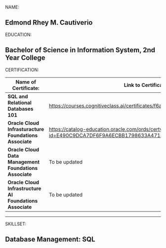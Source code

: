 NAME:

Edmond Rhey M. Cautiverio
----------------------------------------------------------
EDUCATION:

Bachelor of Science in Information System, 2nd Year College
------------------------------------------------------------
CERTIFICATION:

| Name of Certificate:             | Link to Certificate / Badge: |
|-------------------------------   | -------------------------------------------------------------------------------------------------- |
| **SQL and Relational Databases 101** | https://courses.cognitiveclass.ai/certificates/f6a3922d008b412e8b4bd6905e9e7575 |
| **Oracle Cloud Infrasturacture Foundations Associate** | https://catalog-education.oracle.com/ords/certview/sharebadge?id=E490C9DCA7DF6F9A6ECBB1798633A471476464B93546DE2A0BAED0DE0373BFB2 |
| **Oracle Cloud Data Management Foundations Associate** | To be updated |
| **Oracle Cloud Infrastructure AI Foundations Associate** | To be updated |
--------------------------------------------------------------
SKILLSET:

Database Management: SQL
-------------------------------------------------------------------
